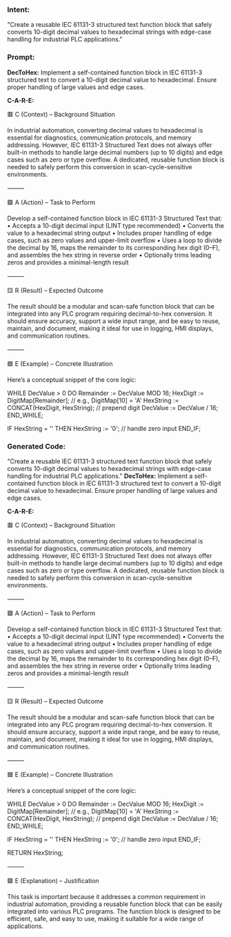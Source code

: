 ### Intent:
"Create a reusable IEC 61131-3 structured text function block that safely converts 10-digit decimal values to hexadecimal strings with edge-case handling for industrial PLC applications."

### Prompt:
**DecToHex:**
Implement a self-contained function block in IEC 61131-3 structured text to convert a 10-digit decimal value to hexadecimal. Ensure proper handling of large values and edge cases.

**C-A-R-E:**

🟥 C (Context) – Background Situation

In industrial automation, converting decimal values to hexadecimal is essential for diagnostics, communication protocols, and memory addressing. However, IEC 61131-3 Structured Text does not always offer built-in methods to handle large decimal numbers (up to 10 digits) and edge cases such as zero or type overflow. A dedicated, reusable function block is needed to safely perform this conversion in scan-cycle-sensitive environments.

⸻

🟩 A (Action) – Task to Perform

Develop a self-contained function block in IEC 61131-3 Structured Text that:
	•	Accepts a 10-digit decimal input (LINT type recommended)
	•	Converts the value to a hexadecimal string output
	•	Includes proper handling of edge cases, such as zero values and upper-limit overflow
	•	Uses a loop to divide the decimal by 16, maps the remainder to its corresponding hex digit (0–F), and assembles the hex string in reverse order
	•	Optionally trims leading zeros and provides a minimal-length result

⸻

🟨 R (Result) – Expected Outcome

The result should be a modular and scan-safe function block that can be integrated into any PLC program requiring decimal-to-hex conversion. It should ensure accuracy, support a wide input range, and be easy to reuse, maintain, and document, making it ideal for use in logging, HMI displays, and communication routines.

⸻

🟦 E (Example) – Concrete Illustration

Here’s a conceptual snippet of the core logic:

WHILE DecValue > 0 DO
   Remainder := DecValue MOD 16;
   HexDigit := DigitMap[Remainder]; // e.g., DigitMap[10] = 'A'
   HexString := CONCAT(HexDigit, HexString); // prepend digit
   DecValue := DecValue / 16;
END_WHILE;

IF HexString = '' THEN
   HexString := '0'; // handle zero input
END_IF;

### Generated Code:
"Create a reusable IEC 61131-3 structured text function block that safely converts 10-digit decimal values to hexadecimal strings with edge-case handling for industrial PLC applications."
**DecToHex:**
Implement a self-contained function block in IEC 61131-3 structured text to convert a 10-digit decimal value to hexadecimal. Ensure proper handling of large values and edge cases.

**C-A-R-E:**

🟥 C (Context) – Background Situation

In industrial automation, converting decimal values to hexadecimal is essential for diagnostics, communication protocols, and memory addressing. However, IEC 61131-3 Structured Text does not always offer built-in methods to handle large decimal numbers (up to 10 digits) and edge cases such as zero or type overflow. A dedicated, reusable function block is needed to safely perform this conversion in scan-cycle-sensitive environments.

⸻

🟩 A (Action) – Task to Perform

Develop a self-contained function block in IEC 61131-3 Structured Text that:
	•	Accepts a 10-digit decimal input (LINT type recommended)
	•	Converts the value to a hexadecimal string output
	•	Includes proper handling of edge cases, such as zero values and upper-limit overflow
	•	Uses a loop to divide the decimal by 16, maps the remainder to its corresponding hex digit (0–F), and assembles the hex string in reverse order
	•	Optionally trims leading zeros and provides a minimal-length result

⸻

🟨 R (Result) – Expected Outcome

The result should be a modular and scan-safe function block that can be integrated into any PLC program requiring decimal-to-hex conversion. It should ensure accuracy, support a wide input range, and be easy to reuse, maintain, and document, making it ideal for use in logging, HMI displays, and communication routines.

⸻

🟦 E (Example) – Concrete Illustration

Here’s a conceptual snippet of the core logic:

WHILE DecValue > 0 DO
   Remainder := DecValue MOD 16;
   HexDigit := DigitMap[Remainder]; // e.g., DigitMap[10] = 'A'
   HexString := CONCAT(HexDigit, HexString); // prepend digit
   DecValue := DecValue / 16;
END_WHILE;

IF HexString = '' THEN
   HexString := '0'; // handle zero input
END_IF;

RETURN HexString;

⸻

🟪 E (Explanation) – Justification

This task is important because it addresses a common requirement in industrial automation, providing a reusable function block that can be easily integrated into various PLC programs. The function block is designed to be efficient, safe, and easy to use, making it suitable for a wide range of applications.
